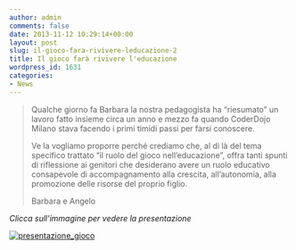 ```yaml
---
author: admin
comments: false
date: 2013-11-12 10:29:14+00:00
layout: post
slug: il-gioco-fara-rivivere-leducazione-2
title: Il gioco farà rivivere l'educazione
wordpress_id: 1631
categories:
- News
---
```


<blockquote>Qualche giorno fa Barbara la nostra pedagogista ha “riesumato” un lavoro fatto insieme circa un anno e mezzo fa quando CoderDojo Milano stava facendo i primi timidi passi per farsi conoscere.

Ve la vogliamo proporre perché crediamo che, al di là del tema specifico trattato “il ruolo del gioco nell’educazione”, offra tanti spunti di riflessione ai genitori che desiderano avere un ruolo educativo consapevole di accompagnamento alla crescita, all’autonomia, alla promozione delle risorse del proprio figlio.

Barbara e Angelo</blockquote>




_Clicca sull'immagine per vedere la presentazione_


[![presentazione_gioco](http://coderdojomilano.it/wp-content/uploads/2013/11/presentazione_gioco.jpg)](http://www.slideshare.net/straordinariamentenormale/il-gioco-far-rivivere-leducazione)

